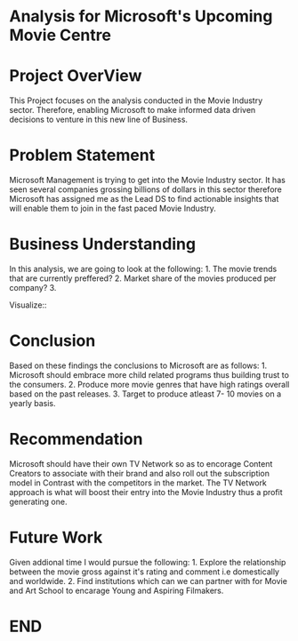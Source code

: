 # Analysis for Microsoft's Upcoming Movie Centre


# Project OverView

This Project focuses on the analysis conducted in the Movie Industry sector. Therefore, enabling Microsoft to make informed data driven decisions to venture in this new line of Business.

# Problem Statement
Microsoft Management is trying to get into the Movie Industry sector. It has seen several companies grossing billions of dollars in this sector therefore Microsoft has assigned me as the Lead DS to find actionable insights that will enable them to join in the fast paced Movie Industry.

# Business Understanding
In this analysis, we are going to look at the following:
    1. The movie trends that are currently preffered?
    2. Market share of the movies produced per company?
    3. 


Visualize::



# Conclusion
Based on these findings the conclusions to Microsoft are as follows:
    1. Microsoft should embrace more child related programs thus building trust to the consumers.
    2. Produce more movie genres that have high ratings overall based on the past releases.
    3. Target to produce atleast 7- 10 movies on a yearly basis.

# Recommendation
Microsoft should have their own TV Network so as to encorage Content Creators to associate with their brand and also roll out the subscription model in Contrast with the competitors in the market. The TV Network approach is what will boost their entry into the Movie Industry thus a profit generating one.

# Future Work
Given addional time I would pursue the following:
    1. Explore the relationship between the movie gross against it's rating and comment i.e domestically and worldwide.
    2. Find institutions which can we can partner with for Movie and Art School to encarage Young and Aspiring Filmakers.






# END



